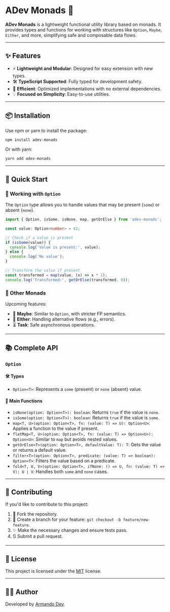 # ADev Monads 🚀

**ADev Monads** is a lightweight functional utility library based on monads. It provides types and functions for working with structures like `Option`, `Maybe`, `Either`, and more, simplifying safe and composable data flows.

---

## ✨ Features

- ⚡ **Lightweight and Modular**: Designed for easy extension with new types.
- 🛠️ **TypeScript Supported**: Fully typed for development safety.
- 🌟 **Efficient**: Optimized implementations with no external dependencies.
- 💡 **Focused on Simplicity**: Easy-to-use utilities.

---

## 📦 Installation

Use npm or yarn to install the package:

```bash
npm install adev-monads
```

Or with yarn:

```bash
yarn add adev-monads
```

---

## 🚀 Quick Start

### 🧩 Working with `Option`

The `Option` type allows you to handle values that may be present (`some`) or absent (`none`).

```typescript
import { Option, isSome, isNone, map, getOrElse } from 'adev-monads';

const value: Option<number> = 42;

// Check if a value is present
if (isSome(value)) {
  console.log('Value is present:', value);
} else {
  console.log('No value');
}

// Transform the value if present
const transformed = map(value, (x) => x * 2);
console.log('Transformed:', getOrElse(transformed, 0));
```

### 🔮 Other Monads

Upcoming features:
- 🔗 **Maybe**: Similar to `Option`, with stricter FP semantics.
- 🔀 **Either**: Handling alternative flows (e.g., errors).
- ⏳ **Task**: Safe asynchronous operations.

---

## 📚 Complete API

### `Option`

#### 🛠️ Types
- `Option<T>`: Represents a `some` (present) or `none` (absent) value.

#### 🚦 Main Functions
- `isNone(option: Option<T>): boolean`: Returns `true` if the value is `none`.
- `isSome(option: Option<T>): boolean`: Returns `true` if the value is `some`.
- `map<T, U>(option: Option<T>, fn: (value: T) => U): Option<U>`: Applies a function to the value if present.
- `flatMap<T, U>(option: Option<T>, fn: (value: T) => Option<U>): Option<U>`: Similar to `map` but avoids nested values.
- `getOrElse<T>(option: Option<T>, defaultValue: T): T`: Gets the value or returns a default value.
- `filter<T>(option: Option<T>, predicate: (value: T) => boolean): Option<T>`: Filters the value based on a predicate.
- `fold<T, U, V>(option: Option<T>, ifNone: () => U, fn: (value: T) => V): U | V`: Handles both `some` and `none` cases.

---

## 🤝 Contributing

If you'd like to contribute to this project:

1. 🍴 Fork the repository.
2. 🌿 Create a branch for your feature: `git checkout -b feature/new-feature`.
3. ✨ Make the necessary changes and ensure tests pass.
4. 🔃 Submit a pull request.

---

## 📝 License

This project is licensed under the [MIT](LICENSE) license.

---

## 👨‍💻 Author

Developed by [Armando Dev](https://armandodev.vercel.app).

